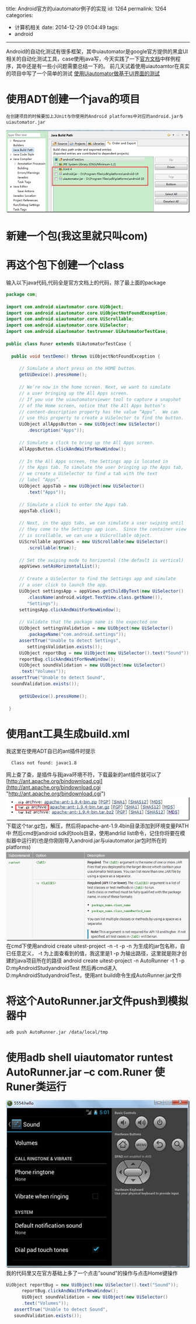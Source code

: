 title: Android官方的uiautomator例子的实现
id: 1264
permalink: 1264
categories:
  - 计算机相关
date: 2014-12-29 01:04:49
tags:
  - android
---
Android的自动化测试有很多框架，其中uiautomator是google官方提供的黑盒UI相关的自动化测试工具，case使用java写，今天实践了一下[官方文档](http://developer.android.com/tools/help/uiautomator/UiDevice.html)中样例程序，其中还是有一些小问题需要总结一下的。
前几天试着使用uiautoamtor在真实的项目中写了一个简单的测试
[使用Uiautomator做基于UI界面的测试](http://www.yangyanxing.com/article/use-uiautomator-for-uitest.html)

# 使用ADT创建一个java的项目

    在创建项目的时候要加上JUnit与你使用的Android platforms中对应的android.jar与uiautomator.jar

[![image](/image/2014/12/image16.png "image")](/image/2014/12/image16.png) 
<!-- more -->
# 新建一个包(我这里就只叫com)

# 再这个包下创建一个class
输入以下java代码,代码全是官方文档上的代码，除了最上面的package

 ```  java
package com;

import com.android.uiautomator.core.UiObject;
import com.android.uiautomator.core.UiObjectNotFoundException;
import com.android.uiautomator.core.UiScrollable;
import com.android.uiautomator.core.UiSelector;
import com.android.uiautomator.testrunner.UiAutomatorTestCase;

public class Runer extends UiAutomatorTestCase {

   public void testDemo() throws UiObjectNotFoundException {

      // Simulate a short press on the HOME button.
      getUiDevice().pressHome();

      // We’re now in the home screen. Next, we want to simulate
      // a user bringing up the All Apps screen.
      // If you use the uiautomatorviewer tool to capture a snapshot
      // of the Home screen, notice that the All Apps button’s
      // content-description property has the value “Apps”.  We can
      // use this property to create a UiSelector to find the button.
      UiObject allAppsButton = new UiObject(new UiSelector()
         .description("Apps"));

      // Simulate a click to bring up the All Apps screen.
      allAppsButton.clickAndWaitForNewWindow();

      // In the All Apps screen, the Settings app is located in
      // the Apps tab. To simulate the user bringing up the Apps tab,
      // we create a UiSelector to find a tab with the text
      // label “Apps”.
      UiObject appsTab = new UiObject(new UiSelector()
         .text("Apps"));

      // Simulate a click to enter the Apps tab.
      appsTab.click();

      // Next, in the apps tabs, we can simulate a user swiping until
      // they come to the Settings app icon.  Since the container view
      // is scrollable, we can use a UiScrollable object.
      UiScrollable appViews = new UiScrollable(new UiSelector()
         .scrollable(true));

      // Set the swiping mode to horizontal (the default is vertical)
      appViews.setAsHorizontalList();

      // Create a UiSelector to find the Settings app and simulate
      // a user click to launch the app.
      UiObject settingsApp = appViews.getChildByText(new UiSelector()
         .className(android.widget.TextView.class.getName()),
         "Settings");
      settingsApp.clickAndWaitForNewWindow();

      // Validate that the package name is the expected one
      UiObject settingsValidation = new UiObject(new UiSelector()
         .packageName("com.android.settings"));
      assertTrue("Unable to detect Settings",
         settingsValidation.exists());
      UiObject reportBug = new UiObject(new UiSelector().text("Sound"));
      reportBug.clickAndWaitForNewWindow();
      UiObject soundValidation = new UiObject(new UiSelector()
      .text("Volumes"));
   assertTrue("Unable to detect Sound",
   soundValidation.exists());

      getUiDevice().pressHome();

  }
```

# 使用ant工具生成build.xml

我这里在使用ADT自已的ant插件时提示

      Class not found: javac1.8  
网上查了查，是插件与我java环境不符，下载最新的ant插件就可以了
[http://ant.apache.org/bindownload.cgi](http://ant.apache.org/bindownload.cgi "http://ant.apache.org/bindownload.cgi") 
[![image](/image/2014/12/image17.png "image")](/image/2014/12/image17.png)
下载这个tar.gz包，解压，然后将apache-ant-1.9.4bin目录添加到环境变量PATH中
然后cmd到android sdk的tools目录，使用andrlid list命令，记住你将要在模拟器中运行的(也是你刚刚导入android.jar与uiautomator.jar包时所在的platforms)
[![image](/image/2014/12/image18.png "image")](/image/2014/12/image18.png) 
在cmd下使用android create uitest-project -n <name> -t <android-sdk-ID> -p <path>
-n 为生成的jar包名称，自已任意定义，
-t 为上面查看到的值，我这里是1
-p 为输出路径，这里就是刚才创建的java项目所在的路径
android create uitest-project -n AutoRunner -t 1 -p D:myAndroidStudyandroidTest
然后再cmd进入D:myAndroidStudyandroidTest，使用ant build命令生成AutoRunner.jar文件
# 将这个AutoRunner.jar文件push到模拟器中
    adb push AutoRunner.jar /data/local/tmp
# 使用adb shell uiautomator runtest AutoRunner.jar –c com.Runer 使Runer类运行
[![image](/image/2014/12/image19.png "image")](/image/2014/12/image19.png) 
我的代码里又在官方基础上多了一个点击”sound”的操作与点击Home键操作
```  java
UiObject reportBug = new UiObject(new UiSelector().text("Sound"));
      reportBug.clickAndWaitForNewWindow();
      UiObject soundValidation = new UiObject(new UiSelector()
      .text("Volumes"));
   assertTrue("Unable to detect Sound",
   soundValidation.exists());

```
